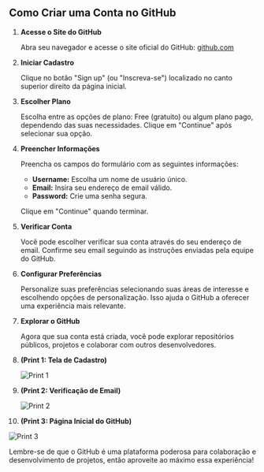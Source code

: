 ## Como Criar uma Conta no GitHub

1. **Acesse o Site do GitHub**

   Abra seu navegador e acesse o site oficial do GitHub: [github.com](https://github.com/)

2. **Iniciar Cadastro**

   Clique no botão "Sign up" (ou "Inscreva-se") localizado no canto superior direito da página inicial.

3. **Escolher Plano**

   Escolha entre as opções de plano: Free (gratuito) ou algum plano pago, dependendo das suas necessidades. Clique em "Continue" após selecionar sua opção.

4. **Preencher Informações**

   Preencha os campos do formulário com as seguintes informações:

   - **Username:** Escolha um nome de usuário único.
   - **Email:** Insira seu endereço de email válido.
   - **Password:** Crie uma senha segura.
   
   Clique em "Continue" quando terminar.

5. **Verificar Conta**

   Você pode escolher verificar sua conta através do seu endereço de email. Confirme seu email seguindo as instruções enviadas pela equipe do GitHub.

6. **Configurar Preferências**

   Personalize suas preferências selecionando suas áreas de interesse e escolhendo opções de personalização. Isso ajuda o GitHub a oferecer uma experiência mais relevante.

7. **Explorar o GitHub**

   Agora que sua conta está criada, você pode explorar repositórios públicos, projetos e colaborar com outros desenvolvedores.

8. **(Print 1: Tela de Cadastro)**

   ![Print 1](insira_o_link_da_imagem_aqui)

9. **(Print 2: Verificação de Email)**

   ![Print 2](insira_o_link_da_imagem_aqui)

10. **(Print 3: Página Inicial do GitHub)**

   ![Print 3](insira_o_link_da_imagem_aqui)

Lembre-se de que o GitHub é uma plataforma poderosa para colaboração e desenvolvimento de projetos, então aproveite ao máximo essa experiência!
